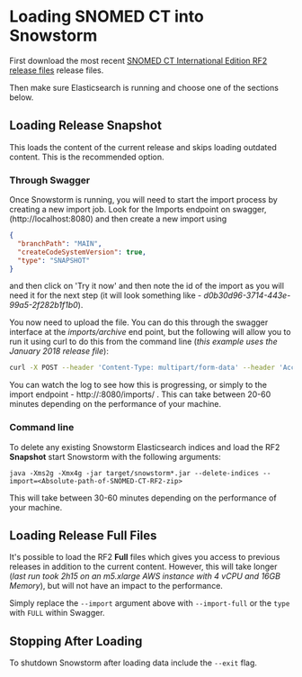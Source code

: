 # Loading SNOMED CT into Snowstorm

First download the most recent [SNOMED CT International Edition RF2 release files](https://www.snomed.org/snomed-ct/get-snomed-ct) release files.

Then make sure Elasticsearch is running and choose one of the sections below.

## Loading Release Snapshot

This loads the content of the current release and skips loading outdated content. This is the recommended option.

### Through Swagger

Once Snowstorm is running, you will need to start the import process by creating a new import job. Look for the Imports endpoint on swagger, (http://localhost:8080) and then create a new import using

```json
{
  "branchPath": "MAIN",
  "createCodeSystemVersion": true,
  "type": "SNAPSHOT"
}
```

and then click on 'Try it now' and then note the id of the import as you will need it for the next step (it will look something like - _d0b30d96-3714-443e-99a5-2f282b1f1b0_).

You now need to upload the file. You can do this through the swagger interface at the *imports/archive* end point, but the following will allow you to run it using curl to do this from the command line (*this example uses the January 2018 release file*):

```bash
curl -X POST --header 'Content-Type: multipart/form-data' --header 'Accept: application/json' -F file=@SnomedCT_InternationalRF2_PRODUCTION_20180131T120000Z.zip 'http://localhost:8080/imports/<import id>/archive'
```

You can watch the log to see how this is progressing, or simply to the import endpoint - http://<ip address>:8080/imports/<import id> . This can take between 20-60 minutes depending on the performance of your machine.

### Command line

To delete any existing Snowstorm Elasticsearch indices and load the RF2 **Snapshot** start Snowstorm with the following arguments:

`java -Xms2g -Xmx4g -jar target/snowstorm*.jar --delete-indices --import=<Absolute-path-of-SNOMED-CT-RF2-zip>`

This will take between 30-60 minutes depending on the performance of your machine.

## Loading Release Full Files

It's possible to load the RF2 **Full** files which gives you access to previous releases in addition to the current content. However, this will  take longer (*last run took 2h15 on an m5.xlarge AWS instance with 4 vCPU and 16GB Memory*), but will not have an impact to the performance.

Simply replace the `--import` argument above with `--import-full` or the `type` with `FULL` within Swagger.

## Stopping After Loading

To shutdown Snowstorm after loading data include the `--exit` flag.

